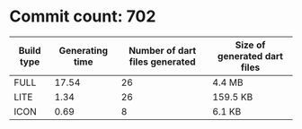 # Commit count: 702
| Build type | Generating time | Number of dart files generated | Size of generated dart files |
|------------|-----------------|-------------------------------|------------------------------|
| FULL | 17.54 | 26 | 4.4 MB |
| LITE | 1.34 | 26 | 159.5 KB |
| ICON | 0.69 | 8 | 6.1 KB |

